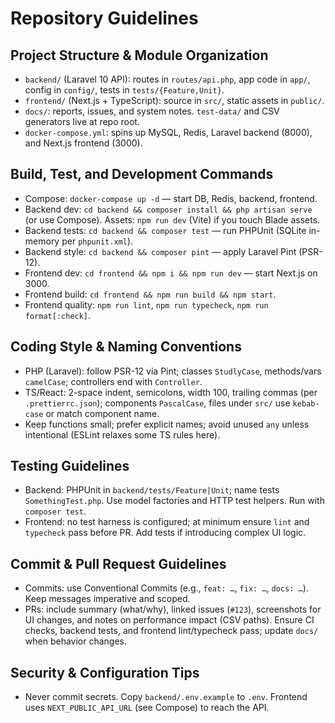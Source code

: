 # Repository Guidelines

## Project Structure & Module Organization
- `backend/` (Laravel 10 API): routes in `routes/api.php`, app code in `app/`, config in `config/`, tests in `tests/{Feature,Unit}`.
- `frontend/` (Next.js + TypeScript): source in `src/`, static assets in `public/`.
- `docs/`: reports, issues, and system notes. `test-data/` and CSV generators live at repo root.
- `docker-compose.yml`: spins up MySQL, Redis, Laravel backend (8000), and Next.js frontend (3000).

## Build, Test, and Development Commands
- Compose: `docker-compose up -d` — start DB, Redis, backend, frontend.
- Backend dev: `cd backend && composer install && php artisan serve` (or use Compose). Assets: `npm run dev` (Vite) if you touch Blade assets.
- Backend tests: `cd backend && composer test` — run PHPUnit (SQLite in-memory per `phpunit.xml`).
- Backend style: `cd backend && composer pint` — apply Laravel Pint (PSR-12).
- Frontend dev: `cd frontend && npm i && npm run dev` — start Next.js on 3000.
- Frontend build: `cd frontend && npm run build && npm start`.
- Frontend quality: `npm run lint`, `npm run typecheck`, `npm run format[:check]`.

## Coding Style & Naming Conventions
- PHP (Laravel): follow PSR-12 via Pint; classes `StudlyCase`, methods/vars `camelCase`; controllers end with `Controller`.
- TS/React: 2-space indent, semicolons, width 100, trailing commas (per `.prettierrc.json`); components `PascalCase`, files under `src/` use `kebab-case` or match component name.
- Keep functions small; prefer explicit names; avoid unused `any` unless intentional (ESLint relaxes some TS rules here).

## Testing Guidelines
- Backend: PHPUnit in `backend/tests/Feature|Unit`; name tests `SomethingTest.php`. Use model factories and HTTP test helpers. Run with `composer test`.
- Frontend: no test harness is configured; at minimum ensure `lint` and `typecheck` pass before PR. Add tests if introducing complex UI logic.

## Commit & Pull Request Guidelines
- Commits: use Conventional Commits (e.g., `feat: …`, `fix: …`, `docs: …`). Keep messages imperative and scoped.
- PRs: include summary (what/why), linked issues (`#123`), screenshots for UI changes, and notes on performance impact (CSV paths). Ensure CI checks, backend tests, and frontend lint/typecheck pass; update `docs/` when behavior changes.

## Security & Configuration Tips
- Never commit secrets. Copy `backend/.env.example` to `.env`. Frontend uses `NEXT_PUBLIC_API_URL` (see Compose) to reach the API.
